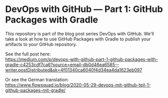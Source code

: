 # DevOps with GitHub — Part 1: GitHub Packages with Gradle

This repository is part of the blog post series DevOps with GitHub. We'll take a look at how to use GitHub Packages with Gradle to publish your artifacts to your GitHub repository.

See the full post here:\
https://medium.com/p/devops-with-github-part-1-github-packages-with-gradle-c4253cdf7ca6?source=email-db0d46ea6585--writer.postDistributed&sk=4f01340ca6040f4d34ea4da1623eb097

Or see the German translation:\
https://www.flowsquad.io/blog/2020-05-29-devops-mit-github-teil-1-github-packages-mit-gradle/
